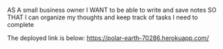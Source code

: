 AS A small business owner
I WANT to be able to write and save notes
SO THAT I can organize my thoughts and keep track of tasks I need to complete

The deployed link is below:
https://polar-earth-70286.herokuapp.com/